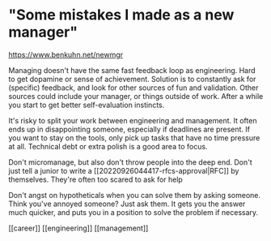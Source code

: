 # "Some mistakes I made as a new manager"

https://www.benkuhn.net/newmgr

Managing doesn't have the same fast feedback loop as engineering. Hard to get dopamine or sense of achievement. Solution is to constantly ask for (specific) feedback, and look for other sources of fun and validation. Other sources could include your manager, or things outside of work. After a while you start to get better self-evaluation instincts.

It's risky to split your work between engineering and management. It often ends up in disappointing someone, especially if deadlines are present. If you want to stay on the tools, only pick up tasks that have no time pressure at all. Technical debt or extra polish is a good area to focus.

Don't micromanage, but also don't throw people into the deep end. Don't just tell a junior to write a [[20220926044417-rfcs-approval|RFC]] by themselves. They're often too scared to ask for help

Don't angst on hypotheticals when you can solve them by asking someone. Think you've annoyed someone? Just ask them. It gets you the answer much quicker, and puts you in a position to solve the problem if necessary.

[[career]]
[[engineering]]
[[management]]